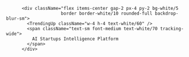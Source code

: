           <div className="flex items-center gap-2 px-4 py-2 bg-white/5 
                         border border-white/10 rounded-full backdrop-blur-sm">
            <TrendingUp className="w-4 h-4 text-white/60" />
            <span className="text-sm font-medium text-white/70 tracking-wide">
              AI Startups Intelligence Platform
            </span>
          </div>